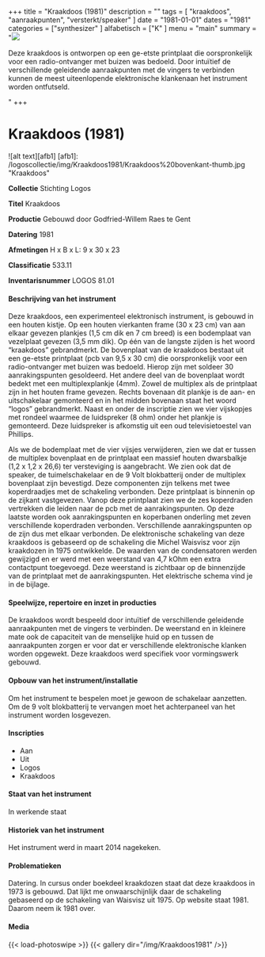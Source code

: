 ﻿+++
title = "Kraakdoos (1981)"
description = ""
tags = [ 
"kraakdoos", 
"aanraakpunten",
"versterkt/speaker"
]
date = "1981-01-01"
dates = "1981"
categories = ["synthesizer"
]
alfabetisch = ["K"
]
menu = "main"
summary = "<a href='/logoscollectie/1981/kraakdoos1981'><img src='/logoscollectie/img/Kraakdoos1981/Kraakdoos%20bovenkant-thumb.jpg'></a><p>Deze kraakdoos is ontworpen op een ge-etste printplaat die oorspronkelijk voor een radio-ontvanger met buizen was bedoeld. Door intuïtief de verschillende geleidende aanraakpunten met de vingers te verbinden kunnen de meest uiteenlopende elektronische klankenaan het instrument worden ontfutseld.</p>"
+++



# Kraakdoos (1981)

![alt text][afb1]
[afb1]: /logoscollectie/img/Kraakdoos1981/Kraakdoos%20bovenkant-thumb.jpg "Kraakdoos"

**Collectie** 
Stichting Logos

**Titel**
Kraakdoos

**Productie**
Gebouwd door Godfried-Willem Raes te Gent

**Datering**
1981

**Afmetingen**
H x B x L: 9 x 30 x 23

**Classificatie**
533.11

**Inventarisnummer**
LOGOS 81.01

#### Beschrijving van het instrument
Deze kraakdoos, een experimenteel elektronisch instrument, is gebouwd in een houten kistje. Op een houten vierkanten frame (30 x 23 cm) van aan elkaar gevezen plankjes (1,5 cm dik en 7 cm breed) is een bodemplaat van vezelplaat gevezen (3,5 mm dik). Op één van de langste zijden is het woord “kraakdoos” gebrandmerkt. De bovenplaat van de kraakdoos bestaat uit een ge-etste printplaat (pcb van 9,5 x 30 cm) die oorspronkelijk voor een radio-ontvanger met buizen was bedoeld. Hierop zijn met soldeer 30 aanrakingspunten gesoldeerd. Het andere deel van de bovenplaat wordt bedekt met een multiplexplankje (4mm). Zowel de multiplex als de printplaat zijn in het houten frame gevezen. Rechts bovenaan dit plankje is de aan- en uitschakelaar gemonteerd en in het midden bovenaan staat het woord “logos” gebrandmerkt. Naast en onder de inscriptie zien we vier vijskopjes met rondeel waarmee de luidspreker (8 ohm) onder het plankje is gemonteerd. Deze luidspreker is afkomstig uit een oud televisietoestel van Phillips.

Als we de bodemplaat met de vier vijsjes verwijderen, zien we dat er tussen de multiplex bovenplaat en de printplaat een massief houten dwarsbalkje (1,2 x 1,2 x 26,6) ter versteviging is aangebracht. We zien ook dat de speaker, de tuimelschakelaar en de 9 Volt blokbatterij onder de multiplex bovenplaat zijn bevestigd. Deze componenten zijn telkens met twee koperdraadjes met de schakeling verbonden. Deze printplaat is binnenin op de zijkant vastgevezen. Vanop deze printplaat zien we de zes koperdraden vertrekken die leiden naar de pcb met de aanrakingspunten. Op deze laatste worden ook aanrakingspunten en koperbanen onderling met zeven verschillende  koperdraden verbonden. Verschillende aanrakingspunten op de zijn dus met elkaar verbonden.
De elektronische schakeling van deze kraakdoos is gebaseerd op de schakeling die Michel Waisvisz voor zijn kraakdozen in 1975 ontwikkelde. De waarden van de condensatoren werden gewijzigd en er werd met een weerstand van 4,7 kOhm een extra contactpunt toegevoegd. Deze weerstand is zichtbaar op de binnenzijde van de printplaat met de aanrakingspunten. Het elektrische schema vind je in de bijlage.

#### Speelwijze, repertoire en inzet in producties
De kraakdoos wordt bespeeld door intuïtief de verschillende geleidende aanraakpunten met de vingers te verbinden. De weerstand en in kleinere mate ook de capaciteit van de menselijke huid op en tussen de aanraakpunten zorgen er voor dat er verschillende elektronische klanken worden opgewekt.
Deze kraakdoos werd specifiek voor vormingswerk gebouwd.


#### Opbouw van het instrument/installatie
Om het instrument te bespelen moet je gewoon de schakelaar aanzetten. Om de 9 volt blokbatterij te vervangen moet het achterpaneel van het instrument worden losgevezen. 

#### Inscripties
- Aan 
- Uit
- Logos
- Kraakdoos

#### Staat van het instrument
In werkende staat

#### Historiek van het instrument
Het instrument werd in  maart 2014 nagekeken.

#### Problematieken
Datering. In cursus onder boekdeel kraakdozen staat dat deze kraakdoos in 1973 is gebouwd. Dat lijkt me onwaarschijnlijk daar de schakeling gebaseerd op de schakeling van Waisvisz uit 1975. Op website staat 1981. Daarom neem ik 1981 over.

#### Media
{{< load-photoswipe >}}
{{< gallery dir="/img/Kraakdoos1981" />}}